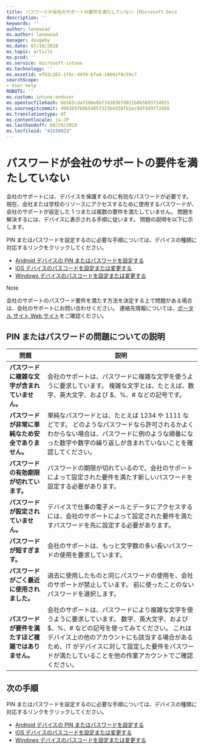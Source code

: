 ```yaml
---
title: パスワードが会社のサポートの要件を満たしていない |Microsoft Docs
description: ''
keywords: ''
author: lenewsad
ms.author: lanewsad
manager: dougeby
ms.date: 07/10/2018
ms.topic: article
ms.prod: ''
ms.service: microsoft-intune
ms.technology: ''
ms.assetid: efb3c261-1f6c-4d39-bfa4-18661f8c59c7
searchScope:
- User help
ROBOTS: ''
ms.custom: intune-enduser
ms.openlocfilehash: bb565cdaf200e8bf7d3836fd921b0b5893734955
ms.sourcegitcommit: 490365fb8b5405f323b4358fb1ec9dfdd9ff2d58
ms.translationtype: HT
ms.contentlocale: ja-JP
ms.lasthandoff: 08/29/2018
ms.locfileid: "43150923"
---
```

# <a name="your-password-does-not-meet-your-company-supports-requirements"></a>パスワードが会社のサポートの要件を満たしていない

会社のサポートには、デバイスを保護するのに有効なパスワードが必要です。 現在、会社または学校のリソースにアクセスするために使用するパスワードが、会社のサポートが設定した 1 つまたは複数の要件を満たしていません。 問題を解決するには、デバイスに表示される手順に従います。 問題の説明を以下に示します。

PIN またはパスワードを設定するのに必要な手順については、デバイスの種類に対応するリンクをクリックしてください。

- [Android デバイスの PIN またはパスワードを設定する](set-your-pin-or-password-android.md)
- [iOS デバイスのパスコードを設定または変更する](set-or-change-your-passcode-ios.md)
- [Windows デバイスのパスコードを設定または変更する](set-or-change-your-password-windows.md)

> [!NOTE]
> 会社のサポートのパスワード要件を満たす方法を決定する上で問題がある場合は、会社のサポートにお問い合わせください。 連絡先情報については、[ポータル サイト Web サイト](https://go.microsoft.com/fwlink/?linkid=2010980)をご確認ください。

## <a name="pin-or-password-issue-descriptions"></a>PIN またはパスワードの問題についての説明

| **問題** | **説明** |
|-----------------------------------------------------|------------------------------------------------------------------------------------------------------------------------------------------------------------------------------------------------------------------------------------------------------------------------------------------------------------------------------------------------------------|
| **パスワードに複雑な文字が含まれていません。** | 会社のサポートは、パスワードに複雑な文字を使うように要求しています。 複雑な文字とは、たとえば、数字、英大文字、および $、%、# などの記号です。 |
| **パスワードが非常に単純なため安全でありません。** | 単純なパスワードとは、たとえば 1234 や 1111 などです。 どのようなパスワードなら許可されるかよくわからない場合は、パスワードに例のような順番になった数字や数字の繰り返しが含まれていないことを確認してください。 |
| **パスワードの有効期限が切れています。** | パスワードの期限が切れているので、会社のサポートによって設定された要件を満たす新しいパスワードを設定する必要があります。 |
| **パスワードが設定されていません。** | デバイスで仕事の電子メールとデータにアクセスするには、会社のサポートによって設定された要件を満たすパスワードを先に設定する必要があります。 |
| **パスワードが短すぎます。** | 会社のサポートは、もっと文字数の多い長いパスワードの使用を要求しています。 |
| **パスワードがごく最近に使用されました。** | 過去に使用したものと同じパスワードの使用を、会社のサポートが禁止しています。 前に使ったことのないパスワードを選択します。 |
| **パスワードが要件を満たすほど複雑ではありません。** | 会社のサポートは、パスワードにより複雑な文字を使うように要求しています。 数字、英大文字、および $、%、# などの記号を使ってみてください。 これはデバイス上の他のアカウントにも該当する場合があるため、IT がデバイスに対して設定した要件をパスワードが満たしていることを他の作業アカウントでご確認ください。 |

## <a name="next-steps"></a>次の手順

PIN またはパスワードを設定するのに必要な手順については、デバイスの種類に対応するリンクをクリックしてください。

- [Android デバイスの PIN またはパスワードを設定する](set-your-pin-or-password-android.md)
- [iOS デバイスのパスコードを設定または変更する](set-or-change-your-passcode-ios.md)
- [Windows デバイスのパスコードを設定または変更する](set-or-change-your-password-windows.md)
